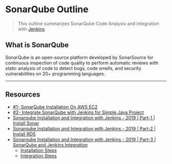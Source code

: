 # SonarQube Outline

> This outline summarizes SonarQube Code Analysis and integration with [Jenkins](./jenkins-outline.md).

## What is SonarQube

SonarQube is an open-source platform developed by SonarSource for continuous inspection of code quality to perform automatic reviews with static analysis of code to detect bugs, code smells, and security vulnerabilities on 20+ programming languages.

***

## Resources

* [#1- SonarQube Installation On AWS EC2](https://www.youtube.com/watch?v=zRQrcAi9UdU)
* [#2- Integrate SonarQube with Jenkins for Simple Java Project](https://www.youtube.com/watch?v=k-3krTRuAFA)
* [Sonarqube Installation and Integration with Jenkins - 2019 | Part-1 | Install Sonar](https://www.youtube.com/watch?v=wxYRZ3K7Jr0)
* [Sonarqube Installation and Integration with Jenkins - 2019 | Part-2 | Install RDS](https://www.youtube.com/watch?v=Er1Ea5s93fk)
* [Sonarqube Installation and Integration with Jenkins - 2019 | Part-3 | SonarQube and Jenkins Integration](https://www.youtube.com/watch?v=wSNlFThmUNs)
  * [Installation Steps](https://github.com/ValaxyTech/DevOpsDemos/blob/master/SonarQube/SonarQube_Installation.MD)
  * [Integration Steps](https://github.com/ValaxyTech/DevOpsDemos/blob/master/SonarQube/Sonar_Integration_with_Jenkins.MD)
